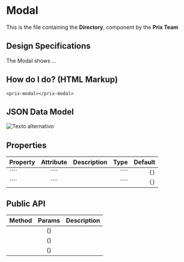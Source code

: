 # Modal

This is the file containing the **Directory**, component by the 
**Prix Team**

## Design Specifications
The Modal shows ...

## How do I do? (HTML Markup)
	<prix-modal></prix-modal>
## JSON Data Model
![Texto alternativo](uno.jpg)


## Properties

| Property        | Attribute 	     | Description                 | Type   | Default|
| :-------------- | :--------------: | :---------------------------|-------:|-------:|
|````| ````| |````|``{}``|
| ```` | ```` | |````|``{}``|
## Public API
| Method   			| Params    	|  Description  												 |
| ----------------- |:-------------:| :--------------------------------------------------------------|
| 	| () 	        |	 |
|  | ()           |  |
|  | () |	 |


